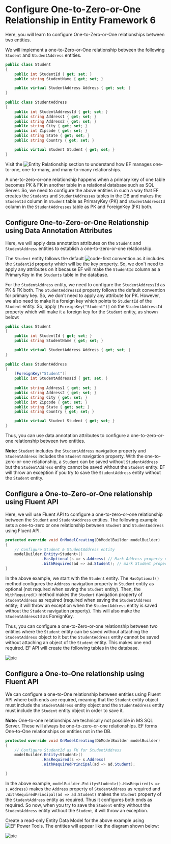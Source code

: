 # Configure One-to-Zero-or-One Relationship in Entity Framework 6
Here, you will learn to configure One-to-Zero-or-One relationships between two entities.

We will implement a one-to-Zero-or-One relationship between the following `Student` and `StudentAddress` entities.

```cs
public class Student
{
    public int StudentId { get; set; }
    public string StudentName { get; set; }

    public virtual StudentAddress Address { get; set; }
}
     
public class StudentAddress 
{
    public int StudentAddressId { get; set; }
    public string Address1 { get; set; }
    public string Address2 { get; set; }
    public string City { get; set; }
    public int Zipcode { get; set; }
    public string State { get; set; }
    public string Country { get; set; }

    public virtual Student Student { get; set; }
}
```

Visit the ![Entity Relationship](https://www.entityframeworktutorial.net/entity-relationships.aspx) section to understand how EF manages one-to-one, one-to-many, and many-to-many relationships.

A one-to-zero-or-one relationship happens when a primary key of one table becomes PK & FK in another table in a relational database such as SQL Server. So, we need to configure the above entities in such a way that EF creates the `Students` and `StudentAddresses` tables in the DB and makes the `StudentId` column in `Student` table as PrimaryKey (PK) and `StudentAddressId` column in the `StudentAddresses` table as PK and ForeignKey (FK) both.

## Configure One-to-Zero-or-One Relationship using Data Annotation Attributes
Here, we will apply data annotation attributes on the `Student` and `StudentAddress` entities to establish a one-to-zero-or-one relationship.

The `Student` entity follows the default ![code-first convention](https://www.entityframeworktutorial.net/code-first/code-first-conventions.aspx) as it includes the `StudentId` property which will be the key property. So, we don't need to apply any attributes on it because EF will make the `StudentId` column as a PrimaryKey in the `Students` table in the database.

For the `StudentAddress` entity, we need to configure the `StudentAddressId` as PK & FK both. The `StudentAddressId` property follows the default convention for primary key. So, we don't need to apply any attribute for PK. However, we also need to make it a foreign key which points to `StudentId` of the `Student` entity. So, apply `[ForeignKey("Student")]` on the `StudentAddressId` property which will make it a foreign key for the `Student` entity, as shown below:

```cs
public class Student
{
    public int StudentId { get; set; }
    public string StudentName { get; set; }

    public virtual StudentAddress Address { get; set; }
}
     
public class StudentAddress 
{
    [ForeignKey("Student")]
    public int StudentAddressId { get; set; }
        
    public string Address1 { get; set; }
    public string Address2 { get; set; }
    public string City { get; set; }
    public int Zipcode { get; set; }
    public string State { get; set; }
    public string Country { get; set; }

    public virtual Student Student { get; set; }
}
```
Thus, you can use data annotation attributes to configure a one-to-zero-or-one relationship between two entities.

**Note:** `Student` includes the `StudentAddress` navigation property and `StudentAddress` includes the `Student` navigation property. With the one-to-zero-or-one relationship, a `Student` can be saved without `StudentAddress` but the `StudentAddress` entity cannot be saved without the `Student` entity. EF will throw an exception if you try to save the `StudentAddress` entity without the `Student` entity.

## Configure a One-to-Zero-or-One relationship using Fluent API
Here, we will use Fluent API to configure a one-to-zero-or-one relationship between the `Student` and `StudentAddress` entities.
The following example sets a one-to-zero or one relationship between `Student` and `StudentAddress` using Fluent API.

```cs
protected override void OnModelCreating(DbModelBuilder modelBuilder)
{
    // Configure Student & StudentAddress entity
    modelBuilder.Entity<Student>()
                .HasOptional(s => s.Address) // Mark Address property optional in Student entity
                .WithRequired(ad => ad.Student); // mark Student property as required in StudentAddress entity. Cannot save StudentAddress without Student
}
```
In the above example, we start with the `Student` entity. The `HasOptional()` method configures the `Address` navigation property in `Student` entity as optional (not required when saving the `Student` entity). Then, the `WithRequired()` method makes the `Student` navigation property of `StudentAddress` as required (required when saving the `StudentAddress` entity; it will throw an exception when the `StudentAddress` entity is saved without the `Student` navigation property). This will also make the `StudentAddressId` as ForeignKey.

Thus, you can configure a one-to-Zero-or-one relationship between two entities where the `Student` entity can be saved without attaching the `StudentAddress` object to it but the `StudentAddress` entity cannot be saved without attaching an object of the `Student` entity. This makes one end required.
EF API will create the following tables in the database.

![pic](https://www.entityframeworktutorial.net/images/codefirst/onetoone-1.PNG)

## Configure a One-to-One relationship using Fluent API
We can configure a one-to-One relationship between entities using Fluent API where both ends are required, meaning that the `Student` entity object must include the `StudentAddress` entity object and the `StudentAddress` entity must include the `Student` entity object in order to save it.

**Note:** One-to-one relationships are technically not possible in MS SQL Server. These will always be one-to-zero-or-one relationships. EF forms One-to-One relationships on entities not in the DB.

```cs
protected override void OnModelCreating(DbModelBuilder modelBuilder)
{
    // Configure StudentId as FK for StudentAddress
    modelBuilder.Entity<Student>()
                .HasRequired(s => s.Address) 
                .WithRequiredPrincipal(ad => ad.Student); 

}
```
In the above example, `modelBuilder.Entity<Student>().HasRequired(s => s.Address)` makes the `Address` property of `StudentAddress` as required and `.WithRequiredPrincipal(ad => ad.Student)` makes the `Student` property of the `StudentAddress` entity as required. Thus it configures both ends as required. So now, when you try to save the `Student` entity without the `StudentAddress` entity without the `Student`, it will throw an exception.

Create a read-only Entity Data Model for the above example using ![EF Power Tools](https://www.entityframeworktutorial.net/code-first/entity-framework-power-tools.aspx). The entities will appear like the diagram shown below:

![pic](https://www.entityframeworktutorial.net/images/codefirst/onetoone-2.PNG)

